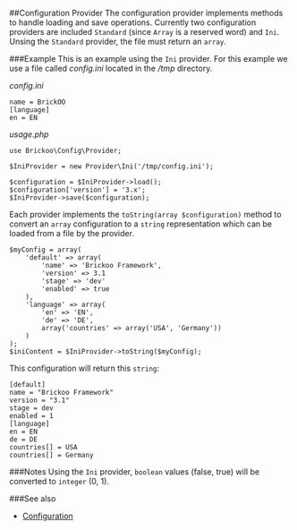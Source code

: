 ##Configuration Provider
The configuration provider implements methods to handle loading and save operations.
Currently two configuration providers are included `Standard` (since `Array` is a reserved word) and `Ini`.
Unsing the `Standard` provider, the file must return an `array`.


###Example
This is an example using the `Ini` provider. For this example we use a file called *config.ini* located in the */tmp* directory.

*config.ini*

    name = BrickOO
    [language]
    en = EN

*usage.php*

    use Brickoo\Config\Provider;

    $IniProvider = new Provider\Ini('/tmp/config.ini');

    $configuration = $IniProvider->load();
    $configuration['version'] = '3.x';
    $IniProvider->save($configuration);

Each provider implements the `toString(array $configuration)` method to convert an `array` configuration to a `string` representation which can be loaded from a file by the provider.

    $myConfig = array(
        'default' => array(
            'name' => 'Brickoo Framework',
            'version' => 3.1
            'stage' => 'dev'
            'enabled' => true
        ),
        'language' => array(
            'en' => 'EN',
            'de' => 'DE',
            array('countries' => array('USA', 'Germany'))
        )
    );
    $iniContent = $IniProvider->toString($myConfig);

This configuration will return this `string`:
    
    [default]
    name = "Brickoo Framework"
    version = "3.1"
    stage = dev
    enabled = 1
    [language]
    en = EN
    de = DE
    countries[] = USA
    countries[] = Germany


###Notes
Using the `Ini` provider, `boolean` values (false, true) will be converted to `integer` (0, 1).


###See also
- [Configuration](https://github.com/brickoo/brickoo/tree/master/src/Brickoo/Config)